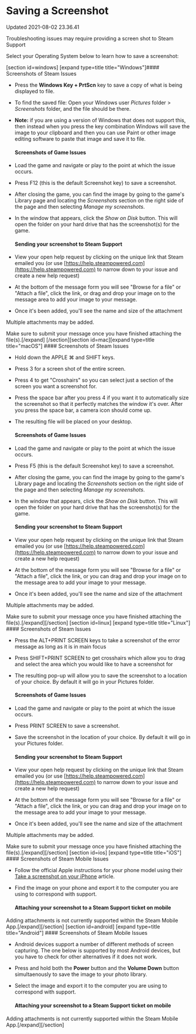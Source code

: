 # Saving a Screenshot
Updated 2021-08-02 23.36.41

Troubleshooting issues may require providing a screen shot to Steam Support  
  
Select your Operating System below to learn how to save a screenshot:  
  
[section id=windows]  [expand type=title title="Windows"]#### Screenshots of Steam Issues
  

* Press the **Windows Key + PrtScn** key to save a copy of what is being displayed to file.
* To find the saved file: Open your Windows user *Pictures* folder > *Screenshots* folder, and the file should be there.
* **Note:** if you are using a version of Windows that does not support this, then instead when you press the key combination Windows will save the image to your clipboard and then you can use Paint or other image editing software to paste that image and save it to file.

  #### Screenshots of Game Issues

* Load the game and navigate or play to the point at which the issue occurs.
* Press F12 (this is the default Screenshot key) to save a screenshot.
* After closing the game, you can find the image by going to the game's Library page and locating the *Screenshots* section on the right side of the page and then selecting *Manage my screenshots*.
* In the window that appears, click the *Show on Disk* button. This will open the folder on your hard drive that has the screenshot(s) for the game.

  #### Sending your screenshot to Steam Support

* View your open help request by clicking on the unique link that Steam emailed you (or use [https://help.steampowered.com](https://help.steampowered.com) to narrow down to your issue and create a new help request)
* At the bottom of the message form you will see "Browse for a file" or "Attach a file", click the link, or drag and drop your image on to the message area to add your image to your message.
* Once it's been added, you'll see the name and size of the attachment

  
  
Multiple attachments may be added.  
  
Make sure to submit your message once you have finished attaching the file(s).[/expand] [/section][section id=mac][expand type=title title="macOS"] #### Screenshots of Steam Issues
  

* Hold down the APPLE ⌘ and SHIFT keys.
* Press 3 for a screen shot of the entire screen.
* Press 4 to get "Crosshairs" so you can select just a section of the screen you want a screenshot for.
* Press the space bar after you press 4 if you want it to automatically size the screenshot so that it perfectly matches the window it's over. After you press the space bar, a camera icon should come up.
* The resulting file will be placed on your desktop.

  #### Screenshots of Game Issues
  

* Load the game and navigate or play to the point at which the issue occurs.
* Press F5 (this is the default Screenshot key) to save a screenshot.
* After closing the game, you can find the image by going to the game's Library page and locating the *Screenshots* section on the right side of the page and then selecting *Manage my screenshots*.
* In the window that appears, click the *Show on Disk* button. This will open the folder on your hard drive that has the screenshot(s) for the game.

  #### Sending your screenshot to Steam Support

* View your open help request by clicking on the unique link that Steam emailed you (or use [https://help.steampowered.com](https://help.steampowered.com) to narrow down to your issue and create a new help request)
* At the bottom of the message form you will see "Browse for a file" or "Attach a file", click the link, or you can drag and drop your image on to the message area to add your image to your message.
* Once it's been added, you'll see the name and size of the attachment

  
  
Multiple attachments may be added.  
  
Make sure to submit your message once you have finished attaching the file(s).[/expand][/section]    [section id=linux] [expand type=title title="Linux"] #### Screenshots of Steam Issues

* Press the ALT+PRINT SCREEN keys to take a screenshot of the error message as long as it is in main focus
* Press SHIFT+PRINT SCREEN to get crosshairs which allow you to drag and select the area which you would like to have a screenshot for
* The resulting pop-up will allow you to save the screenshot to a location of your choice. By default it will go in your Pictures folder.

  #### Screenshots of Game Issues

* Load the game and navigate or play to the point at which the issue occurs.
* Press PRINT SCREEN to save a screenshot.
* Save the screenshot in the location of your choice. By default it will go in your Pictures folder.

  #### Sending your screenshot to Steam Support

* View your open help request by clicking on the unique link that Steam emailed you (or use [https://help.steampowered.com](https://help.steampowered.com) to narrow down to your issue and create a new help request)
* At the bottom of the message form you will see "Browse for a file" or "Attach a file", click the link, or you can drag and drop your image on to the message area to add your image to your message.
* Once it's been added, you'll see the name and size of the attachment

  
  
Multiple attachments may be added.  
  
Make sure to submit your message once you have finished attaching the file(s).[/expand][/section]    [section id=ios] [expand type=title title="iOS"] #### Screenshots of Steam Mobile Issues
  

* Follow the official Apple instructions for your phone model using their [Take a screenshot on your iPhone](https://support.apple.com/en-us/HT200289) article.
* Find the image on your phone and export it to the computer you are using to correspond with support.

  #### Attaching your screenshot to a Steam Support ticket on mobile
Adding attachments is not currently supported within the Steam Mobile App.[/expand][/section]    [section id=android] [expand type=title title="Android"] #### Screenshots of Steam Mobile Issues
  

* Android devices support a number of different methods of screen capturing. The one below is supported by most Android devices, but you have to check for other alternatives if it does not work.
* Press and hold both the **Power** button and the **Volume Down** button simultaenously to save the image to your photo library.
* Select the image and export it to the computer you are using to correspond with support.

  #### Attaching your screenshot to a Steam Support ticket on mobile
Adding attachments is not currently supported within the Steam Mobile App.[/expand][/section]